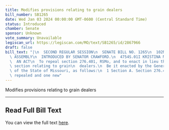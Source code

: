```yaml
---
title: Modifies provisions relating to grain dealers
bill_number: SB1265
date: Wed Jan 03 2024 00:00:00 GMT-0600 (Central Standard Time)
status: Introduced
chamber: Senate
sponsor: Unknown
vote_summary: Unavailable
legiscan_url: https://legiscan.com/MO/text/SB1265/id/2867966
draft: false
bill_text: "|\n  SECOND REGULAR SESSION\n  SENATE BILL NO. 1265\n  102ND GENERA L\
  \ ASSEMBLY\n  INTRODUCED BY SENATOR CRAWFORD.\n  4754S.01I KRISTINA MARTIN, Secretary\n\
  \  AN ACT\n  To repeal section 276.401, RSMo, and to enact in lieu thereof one new\
  \ section relating to grain\n  dealers.\n  Be it enacted by the General Assembly\
  \ of the State of Missouri, as follows:\n  1 Section A. Section 276.401, RSMo, is\
  \ repealed and one new"
---
```

Modifies provisions relating to grain dealers

---

## Read Full Bill Text

You can view the full text [here](https://legiscan.com/MO/text/SB1265/id/2867966).
